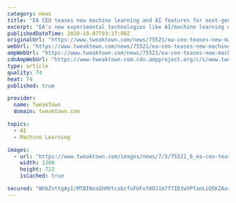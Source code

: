 ```yaml
---
category: news
title: "EA CEO teases new machine learning and AI features for next-gen games"
excerpt: "EA's new experimental technologies like AI/machine learning will start manifesting in next-gen PlayStation 5, Xbox Series X games."
publishedDateTime: 2020-10-07T03:37:00Z
originalUrl: "https://www.tweaktown.com/news/75521/ea-ceo-teases-new-machine-learning-and-ai-features-for-next-gen-games/index.html"
webUrl: "https://www.tweaktown.com/news/75521/ea-ceo-teases-new-machine-learning-and-ai-features-for-next-gen-games/index.html"
ampWebUrl: "https://www.tweaktown.com/news/75521/ea-ceo-teases-new-machine-learning-and-ai-features-for-next-gen-games/amp.html"
cdnAmpWebUrl: "https://www-tweaktown-com.cdn.ampproject.org/c/s/www.tweaktown.com/news/75521/ea-ceo-teases-new-machine-learning-and-ai-features-for-next-gen-games/amp.html"
type: article
quality: 74
heat: 74
published: true

provider:
  name: TweakTown
  domain: tweaktown.com

topics:
  - AI
  - Machine Learning

images:
  - url: "https://www.tweaktown.com/images/news/7/5/75521_6_ea-ceo-teases-new-machine-learning-and-ai-features-for-next-gen-games_full.png"
    width: 1200
    height: 722
    isCached: true

secured: "WhbZvttgAyI/MT8INosGhMVtcsbcfuFUFvY8OJ1m7f7ID3wYPfanLiQ5KZAar5+gU8KpTfGGu3sxs3/Bc6B3JRHTYBU7Q40q6deo2dcb15mH4S1+5TFVACdobT1MP6ja6cfqEEd6xq/Aj6ZyBUetM8zb+bZuXHLAw7gzxsQYrFs4GCj81xhF5K56b50FxMVrGcefqswRnFrGptzsHcR+cT0tp1QR05/wrOMJHGs/8afZTbHiEOCa4sP00fKW6S4CFbBqCX2fHk8EhM8SIbof+7y5mznSnmQdiPRbQqqFIRHiGlrItUp28+ggGhi/JhzmUHMkfxas8e63Lpa5E0a/2ZUpeNMiFM9Zu9Uv9aoEyRM=;5ACxkMWN9YQwhYVkrBgDNw=="
---
```


